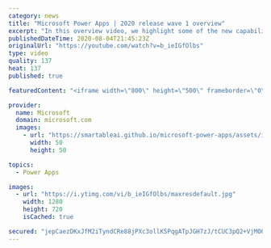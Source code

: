 ```yaml
---
category: news
title: "Microsoft Power Apps | 2020 release wave 1 overview"
excerpt: "In this overview video, we highlight some of the new capabilities included in the latest update to Microsoft Power Apps.      Here are the capabilities covered:     UI enhancements       • Save is always visible       • Chart formatting  Grid user experience enhancements       • Conditional search  "
publishedDateTime: 2020-08-04T21:45:23Z
originalUrl: "https://youtube.com/watch?v=b_ieIGfOlbs"
type: video
quality: 137
heat: 137
published: true

featuredContent: "<iframe width=\"800\" height=\"500\" frameborder=\"0\" src=\"https://www.youtube.com/embed/b_ieIGfOlbs\" allow=\"accelerometer; autoplay; encrypted-media; gyroscope; picture-in-picture\" allowfullscreen></iframe>"

provider:
  name: Microsoft
  domain: microsoft.com
  images:
    - url: "https://smartableai.github.io/microsoft-power-apps/assets/images/organizations/microsoft.com-50x50.jpg"
      width: 50
      height: 50

topics:
  - Power Apps

images:
  - url: "https://i.ytimg.com/vi/b_ieIGfOlbs/maxresdefault.jpg"
    width: 1280
    height: 720
    isCached: true

secured: "jepCaezDKxJfM2iTyndCRe88jPXc3ollK5PqgATpJGH7zJ/tCUC3pQ2+VjMOOZPUMYrLU7ECHO+FEUKv/Uv+R/TZhttFbi2UtOCQYoEZErBG+C/2S+dlQduG04jcl22ZjZ4ZPCigxFTkaCusWTEh2P/bI2byS4iCg2qGOrwBPriqBcOfqAEgiu4tcOUs+aFsu8y+BiiBKwJHue52k98h/rOe8ts1Vli2JdcWM2FpRvc5aOf4IeQ3Hz8PdDr6Vwf5JpNvlbQDJOOQPWpskOyM2Qh1a6b3+WcsE+ZLaa8sRzZ1C0JWwtqFC0Lk1Z0boAsfQsd/86RJqr9fbeWbIa6Yi7iDR0XcPWo3OavIs29ATjAqjZippNSpj8ZqJYXPjCPPkaawIFI0p3Gts5iY+NKnuwbzilYvrNIYOBxufH0LUoxQvmWzF/rlFIRr0oYdy8wj;u7YWy/QYOA0No2lK7pedSA=="
---
```


